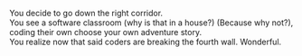 You decide to go down the right corridor.  
You see a software classroom (why is that 
in a house?) (Because why not?), 
coding their own choose your own adventure story.  
You realize now that said coders are breaking the fourth wall. 
Wonderful.
